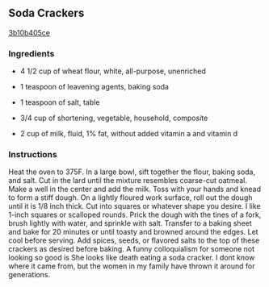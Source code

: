 ## Soda Crackers

[3b10b405ce](http://www.epicurious.com/recipes/food/views/soda-crackers-377978)

### Ingredients

 - 4 1/2 cup of wheat flour, white, all-purpose, unenriched

 - 1 teaspoon of leavening agents, baking soda

 - 1 teaspoon of salt, table

 - 3/4 cup of shortening, vegetable, household, composite

 - 2 cup of milk, fluid, 1% fat, without added vitamin a and vitamin d

### Instructions

Heat the oven to 375F. In a large bowl, sift together the flour, baking soda, and salt. Cut in the lard until the mixture resembles coarse-cut oatmeal. Make a well in the center and add the milk. Toss with your hands and knead to form a stiff dough. On a lightly floured work surface, roll out the dough until it is 1/8 inch thick. Cut into squares or whatever shape you desire. I like 1-inch squares or scalloped rounds. Prick the dough with the tines of a fork, brush lightly with water, and sprinkle with salt. Transfer to a baking sheet and bake for 20 minutes or until toasty and browned around the edges. Let cool before serving. Add spices, seeds, or flavored salts to the top of these crackers as desired before baking. A funny colloquialism for someone not looking so good is She looks like death eating a soda cracker. I dont know where it came from, but the women in my family have thrown it around for generations.
